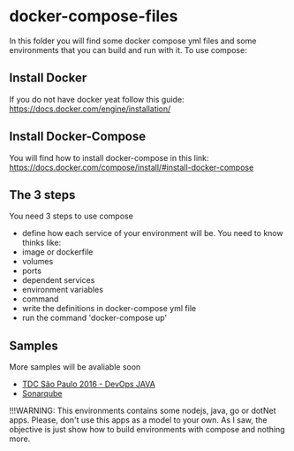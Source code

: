 # docker-compose-files

In this folder you will find some docker compose yml files and some environments that you can build and run with it.
To use compose:

## Install Docker

If  you do not have docker yeat follow this guide: https://docs.docker.com/engine/installation/

## Install Docker-Compose

You will find how to install docker-compose in this link: https://docs.docker.com/compose/install/#install-docker-compose

## The 3 steps

You need 3 steps to use compose

- define how each service of your environment will be. You need to know thinks like:
 - image or dockerfile
 - volumes
 - ports
 - dependent services
 - environment variables
 - command
- write the definitions in docker-compose yml file
- run the command 'docker-compose up'

## Samples

More samples will be avaliable soon

- [TDC São Paulo 2016 - DevOps JAVA](./tdc-sampa-2016-devops-java)
- [Sonarqube](./sonarqube)

!!!WARNING: This environments contains some nodejs, java, go or dotNet apps. Please, don't use this apps as a model to your own. As I saw, the objective is just show how to build environments with compose and nothing more.
